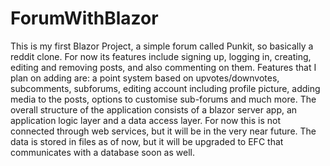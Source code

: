 # ForumWithBlazor
This is my first Blazor Project, a simple forum called Punkit, so basically a reddit clone. For now its features include signing up, logging in, creating, editing and removing posts, and also commenting on them.
Features that I plan on adding are:  a point system based on upvotes/downvotes, subcomments, subforums, editing account including profile  picture, adding media to the posts, options to customise sub-forums and much more.
The overall structure of the application consists of a blazor server app, an application logic layer and a data access layer. 
For now this is not connected through web services, but it will be in the very near future. 
The data is stored in files as of now, but it will be upgraded to  EFC that communicates with a database soon as well.
